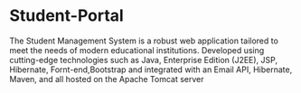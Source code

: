 # Student-Portal
The Student Management System is a robust web application tailored to  meet the needs of modern educational institutions. Developed using  cutting-edge technologies such as Java, Enterprise Edition  (J2EE), JSP, Hibernate, Fornt-end,Bootstrap and  integrated with an Email API, Hibernate, Maven, and all hosted on the  Apache Tomcat server
